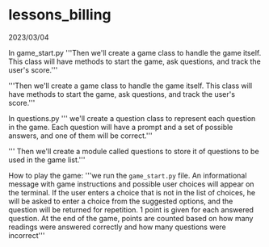 # lessons_billing
2023/03/04

In game_start.py
'''Then we'll create a game class to handle the game itself. This class 
will have methods to start the game, ask questions, and track the user's score.'''

'''Then we'll create a game class to handle the game itself. This class 
will have methods to start the game, ask questions, and track the user's score.'''

In questions.py
''' we'll create a question class to represent each question in the game.
 Each question will have a prompt and a set of possible answers,
 and one of them will be correct.'''

''' Then we'll create a module called questions to store it
of questions to be used in the game list.'''

How to play the game:
'''we run the `game_start.py` file. An informational message with game instructions
 and possible user choices will appear on the terminal. If the user enters a choice
  that is not in the list of choices, he will be asked to enter a choice from the 
  suggested options, and the question will be returned for repetition. 1 point is 
  given for each answered question. At the end of the game, points are counted based
   on how many readings were answered correctly and how many questions were incorrect'''